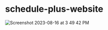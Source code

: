 # schedule-plus-website

![Screenshot 2023-08-16 at 3 49 42 PM](https://github.com/leon-do/schedule-plus-website/assets/19412160/326cd5b8-6f27-4560-97f3-6b152d9fd33a)
